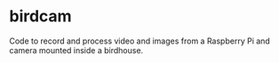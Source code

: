 # birdcam

Code to record and process video and images from a Raspberry Pi and camera mounted inside a birdhouse.